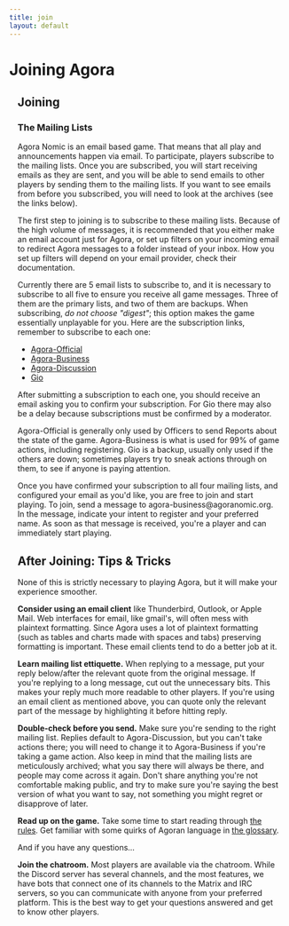 ```yaml
---
title: join
layout: default
---
```


<div id="Welcome" class="content">
<h1>Joining Agora</h1>
<div class="col-content" style="padding-left:3%; padding-right:3%">
<h2>Joining</h2>
<h3> The Mailing Lists</h3>
Agora Nomic is an email based game. That means that all play and announcements happen via email. To participate, players subscribe to the mailing lists. Once you are subscribed, you will start receiving emails as they are sent, and you will be able to send emails to other players by sending them to the mailing lists. If you want to see emails from before you subscribed, you will need to look at the archives (see the links below).

<p>The first step to joining is to subscribe to these mailing lists. Because of the high volume of messages, it is recommended that you either make an email account just for Agora, or set up filters on your incoming email to redirect Agora messages to a folder instead of your inbox. How you set up filters will depend on your email provider, check their documentation.</p>

<p>Currently there are 5 email lists to subscribe to, and it is necessary to subscribe to all five to ensure you receive all game messages. Three of them are the primary lists, and two of them are backups. When subscribing, <em>do not choose "digest"</em>; this option makes the game essentially unplayable for you. Here are the subscription links, remember to subscribe to each one:<p>

<ul>
    <li><a href="http://www.agoranomic.org/cgi-bin/mailman/listinfo/agora-official">Agora-Official</a></li>
    <li><a href="http://www.agoranomic.org/cgi-bin/mailman/listinfo/agora-business">Agora-Business</a></li>
    <li><a href="http://www.agoranomic.org/cgi-bin/mailman/listinfo/agora-discussion">Agora-Discussion</a></li>
    <li><a href="https://agoranomic.groups.io/g/main/join">Gio</a></li>
</ul>

<p>After submitting a subscription to each one, you should receive an email asking you to confirm your subscription. For Gio there may also be a delay because subscriptions must be confirmed by a moderator.<p>

<p>Agora-Official is generally only used by Officers to send Reports about the state of the game. Agora-Business is what is used for 99% of game actions, including registering. Gio is a backup, usually only used if the others are down; sometimes players try to sneak actions through on them, to see if anyone is paying attention.</p>

<p>Once you have confirmed your subscription to all four mailing lists, and configured your email as you'd like, you are free to join and start playing. To join, send a message to agora-business@agoranomic.org. In the message, indicate your intent to register and your preferred name. As soon as that message is received, you're a player and can immediately start playing.</p>

<h2>After Joining: Tips & Tricks</h2>

<p>None of this is strictly necessary to playing Agora, but it will make your experience smoother.</p>

<p><b>Consider using an email client</b> like Thunderbird, Outlook, or Apple Mail. Web interfaces for email, like gmail's, will often mess with plaintext formatting. Since Agora uses a lot of plaintext formatting (such as tables and charts made with spaces and tabs) preserving formatting is important. These email clients tend to do a better job at it.</p>

<p><b>Learn mailing list ettiquette.</b> When replying to a message, put your reply below/after the relevant quote from the original message. If you're replying to a long message, cut out the unnecessary bits. This makes your reply much more readable to other players. If you're using an email client as mentioned above, you can quote only the relevant part of the message by highlighting it before hitting reply.</p>

<p><b>Double-check before you send.</b> Make sure you're sending to the right mailing list. Replies default to Agora-Discussion, but you can't take actions there; you will need to change it to Agora-Business if you're taking a game action. Also keep in mind that the mailing lists are meticulously archived; what you say there will always be there, and people may come across it again. Don't share anything you're not comfortable making public, and try to make sure you're saying the best version of what you want to say, not something you might regret or disapprove of later.</p>

<p><b>Read up on the game.</b> Take some time to start reading through <a href="ruleset">the rules</a>. Get familiar with some quirks of Agoran language in <a href="glossary">the glossary</a>.</p>

</p> And if you have any questions...</p>

<p><b>Join the chatroom.</b> Most players are available via the chatroom. While the Discord server has several channels, and the most features, we have bots that connect one of its channels to the Matrix and IRC servers, so you can communicate with anyone from your preferred platform. This is the best way to get your questions answered and get to know other players.</p>

</div>
